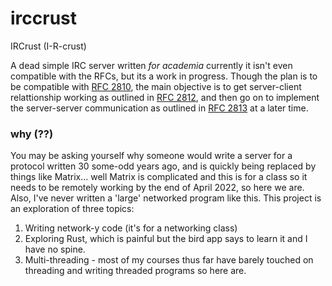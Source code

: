 # irccrust
IRCrust (I-R-crust) 

A dead simple IRC server written _for academia_ currently it isn't even compatible with the RFCs, but its a work in progress. 
Though the plan is to be compatible with [RFC 2810](https://datatracker.ietf.org/doc/html/rfc2810), the main objective is to 
get server-client relattionship working as outlined in [RFC 2812](https://datatracker.ietf.org/doc/html/rfc2812), and then go 
on to implement the server-server communication as outlined in [RFC 2813](https://datatracker.ietf.org/doc/html/rfc2813) at a 
later time. 

### why (??)
You may be asking yourself why someone would write a server for a protocol written 30 some-odd years ago, and is quickly being
replaced by things like Matrix... well Matrix is complicated and this is for a class so it needs to be remotely working by the
end of April 2022, so here we are. Also, I've never written a 'large' networked program like this. This project is an 
exploration of three topics:
  1. Writing network-y code (it's for a networking class)
  2. Exploring Rust, which is painful but the bird app says to learn it and I have no spine. 
  3. Multi-threading - most of my courses thus far have barely touched on threading and writing threaded programs so here are. 
